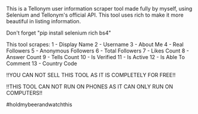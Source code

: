 This is a Tellonym user information scraper tool made fully by myself, using Selenium and Tellonym's official API.
This tool uses rich to make it more beautiful in listing information.

Don't forget "pip install selenium rich bs4"

This tool scrapes:
1 - Display Name
2 - Username
3 - About Me
4 - Real Followers
5 - Anonymous Followers
6 - Total Followers
7 - Likes Count
8 - Answer Count
9 - Tells Count
10 - Is Verified
11 - Is Active
12 - Is Able To Comment
13 - Country Code

!!YOU CAN NOT SELL THIS TOOL AS IT IS COMPLETELY FOR FREE!!

!!THIS TOOL CAN NOT RUN ON PHONES AS IT CAN ONLY RUN ON COMPUTERS!!

#holdmybeerandwatchthis
